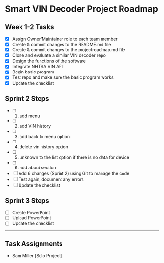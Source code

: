 # Smart VIN Decoder Project Roadmap

## Week 1-2 Tasks
- [x] Assign Owner/Maintainer role to each team member  
- [x] Create & commit changes to the README.md file  
- [x] Create & commit changes to the projectroadmap.md file  
- [x] Clone and evaluate a similar VIN decoder repo  
- [x] Design the functions of the software  
- [x] Integrate NHTSA VIN API  
- [x] Begin basic program  
- [x] Test repo and make sure the basic program works  
- [x] Update the checklist  

## Sprint 2 Steps
- [ ] 1) add menu
- [ ] 2) add VIN history
- [ ] 3) add back to menu option
- [ ] 4) delete vin history option
- [ ] 5) unknown to the list option if there is no data for device
- [ ] 6) add about section
- [ ] Add 6 changes (Sprint 2) using Git to manage the code
- [ ] Test again, document any errors
- [ ] Update the checklist  

## Sprint 3 Steps
- [ ] Create PowerPoint  
- [ ] Upload PowerPoint  
- [ ] Update the checklist  

---

## Task Assignments
- Sam Miller [Solo Project]  
